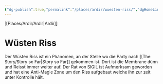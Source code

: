 ```yaml
---
{"dg-publish":true,"permalink":"/places/ardir/wuesten-riss/","dgHomeLink":true,"dgPassFrontmatter":true}
---
```


[[Places/Ardir/Ardir|Ardir]]
# Wüsten Riss
Der Wüsten Riss ist ein Phänomen, an der Stelle wo die Party nach [[The Story/Story so Far|Story so Far]] gekommen ist. Dort ist die Membrane dünn und Reisst immer weiter auf. Der Rat von SIGIL ist Aufmerksam geworden und hat eine Anti-Magie Zone um den Riss aufgebaut welche ihn zur zeit unter Kontrolle hält.